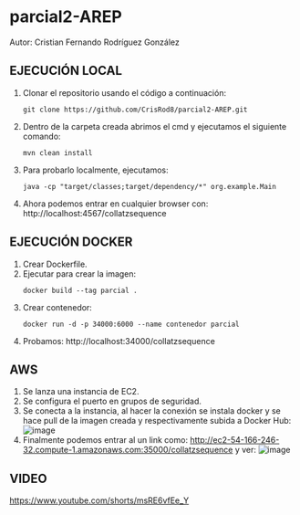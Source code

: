 # parcial2-AREP

Autor: Cristian Fernando Rodríguez González  

## EJECUCIÓN LOCAL
1. Clonar el repositorio usando el código a continuación:  
    ```
    git clone https://github.com/CrisRod8/parcial2-AREP.git
    ```

2. Dentro de la carpeta creada abrimos el cmd y ejecutamos el siguiente comando:
   
   ```
   mvn clean install
   ```

3. Para probarlo localmente, ejecutamos:

   ```
   java -cp "target/classes;target/dependency/*" org.example.Main
   ```

4. Ahora podemos entrar en cualquier browser con: http://localhost:4567/collatzsequence

## EJECUCIÓN DOCKER  

1. Crear Dockerfile.
2. Ejecutar para crear la imagen:
   ```
   docker build --tag parcial .
   ```
3. Crear contenedor:
   ```
   docker run -d -p 34000:6000 --name contenedor parcial
   ```
4. Probamos: http://localhost:34000/collatzsequence

## AWS  
1. Se lanza una instancia de EC2.
2. Se configura el puerto en grupos de seguridad.
3. Se conecta a la instancia, al hacer la conexión se instala docker y se hace pull de la imagen creada y respectivamente subida a Docker Hub:
   ![image](https://github.com/CrisRod8/parcial2-AREP/assets/111186898/0c38d144-5ea2-4ce7-af64-3cbfde827a5e)
4. Finalmente podemos entrar al un link como: http://ec2-54-166-246-32.compute-1.amazonaws.com:35000/collatzsequence y ver:
   ![image](https://github.com/CrisRod8/parcial2-AREP/assets/111186898/b40c7c39-1fe2-4946-a370-0a5180d4f23e)

## VIDEO  

https://www.youtube.com/shorts/msRE6vfEe_Y


 
   


   

   
